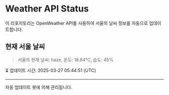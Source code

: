 
# Weather API Status

이 리포지토리는 OpenWeather API를 사용하여 서울의 날씨 정보를 자동으로 업데이트합니다.

## 현재 서울 날씨
> 서울의 현재 날씨: haze, 온도: 18.84°C, 습도: 45%

⏳ 업데이트 시간: 2025-03-27 05:44:51 (UTC)

---
자동 업데이트 봇에 의해 관리됩니다.
